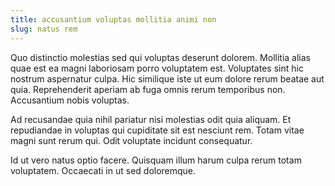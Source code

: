 ```yaml
---
title: accusantium voluptas mollitia animi non
slug: natus rem
---
```


Quo distinctio molestias sed qui voluptas deserunt dolorem. Mollitia alias quae est ea magni laboriosam porro voluptatem est. Voluptates sint hic nostrum aspernatur culpa. Hic similique iste ut eum dolore rerum beatae aut quia. Reprehenderit aperiam ab fuga omnis rerum temporibus non. Accusantium nobis voluptas.

Ad recusandae quia nihil pariatur nisi molestias odit quia aliquam. Et repudiandae in voluptas qui cupiditate sit est nesciunt rem. Totam vitae magni sunt rerum qui. Odit voluptate incidunt consequatur.

Id ut vero natus optio facere. Quisquam illum harum culpa rerum totam voluptatem. Occaecati in ut sed doloremque.
